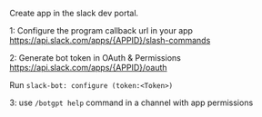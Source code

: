 Create app in the slack dev portal.

1: Configure the program callback url in your app
https://api.slack.com/apps/{APPID}/slash-commands

2: Generate bot token in OAuth & Permissions
https://api.slack.com/apps/{APPID}/oauth

Run `slack-bot: configure (token:<Token>)`

3: use `/botgpt help` command in a channel with app permissions